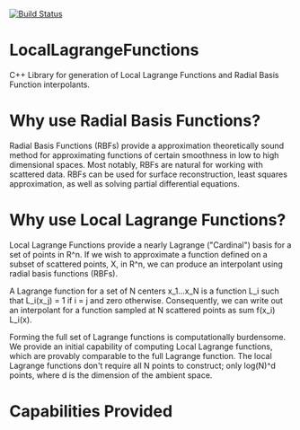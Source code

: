 [![Build Status](https://travis-ci.com/srowe12/LocalLagrangeFunctions.svg?branch=master)](https://travis-ci.com/srowe12/LocalLagrangeFunctions)

# LocalLagrangeFunctions
C++ Library for generation of Local Lagrange Functions and Radial Basis Function interpolants.

# Why use Radial Basis Functions?
Radial Basis Functions (RBFs) provide a approximation theoretically sound method for approximating functions of certain smoothness in low to high dimensional spaces. Most notably, RBFs are natural for working with scattered data. RBFs can be used for surface reconstruction, least squares approximation, as well as solving partial differential equations.

# Why use Local Lagrange Functions?
Local Lagrange Functions provide a nearly Lagrange ("Cardinal") basis for a set of points in R^n. If we wish to approximate a function defined on a subset of scattered points, X, in R^n, we can produce an interpolant using radial basis functions (RBFs).

A Lagrange function for a set of N centers x_1...x_N is a function L_i such that L_i(x_j) = 1 if i = j and zero otherwise. Consequently, we can write out an interpolant for a function sampled at N scattered points as sum f(x_i) L_i(x). 

Forming the full set of Lagrange functions is computationally burdensome. We provide an initial capability of computing Local Lagrange functions, which are provably comparable to the full Lagrange function. The local Lagrange functions don't require all N points to construct; only log(N)^d points, where d is the dimension of the ambient space.

# Capabilities Provided

